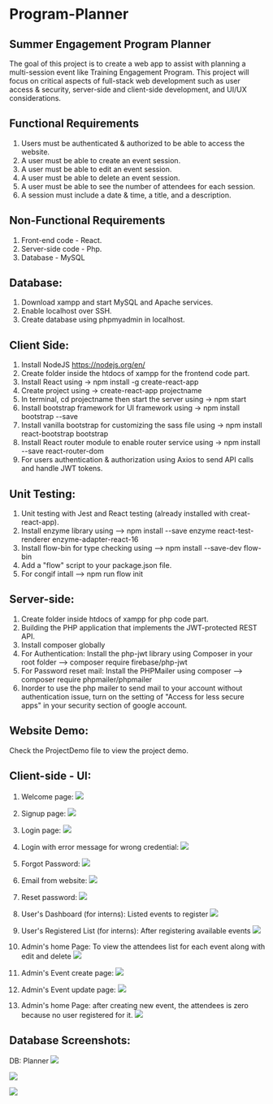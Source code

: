 # Program-Planner
Summer Engagement Program Planner
----------------------------------
The goal of this project is to create a web app to assist with planning a multi-session event like  Training Engagement Program. This project will focus on critical aspects of full-stack web development such as user access & security, server-side and client-side development, and UI/UX considerations.

Functional Requirements
------------------------
1. Users must be authenticated & authorized to be able to access the website.
2. A user must be able to create an event session.
3. A user must be able to edit an event session.
4. A user must be able to delete an event session.
5. A user must be able to see the number of attendees for each session.
6. A session must include a date & time, a title, and a description.

Non-Functional Requirements
---------------------------
1. Front-end code - React. 
2. Server-side code - Php.
3. Database - MySQL

Database:
---------
1. Download xampp and start MySQL and Apache services.
2. Enable localhost over SSH.
2. Create database using phpmyadmin in localhost.

Client Side: 
------------
1. Install NodeJS https://nodejs.org/en/
2. Create folder inside the htdocs of xampp for the frontend code part.
3. Install React using -> npm install -g create-react-app
4. Create project using -> create-react-app projectname
5. In terminal, cd projectname then start the server using -> npm start
6. Install bootstrap framework for UI framework using -> npm install bootstrap --save
7. Install vanilla bootstrap for customizing the sass file using -> npm install react-bootstrap bootstrap
8. Install React router module to enable router service using -> npm install --save react-router-dom
9. For users authentication & authorization using Axios to send API calls and handle JWT tokens.

Unit Testing:
-------------
1. Unit testing with Jest and React testing (already installed with creat-react-app).
2. Install enzyme library using --> npm install --save enzyme react-test-renderer enzyme-adapter-react-16
3. Install flow-bin for type checking using --> npm install --save-dev flow-bin
4. Add a "flow" script to your package.json file.
5. For congif intall --> npm run flow init
 
Server-side:
------------
1. Create folder inside htdocs of xampp for php code part.
2. Building the PHP application that implements the JWT-protected REST API.
3. Install composer globally
4. For Authentication: Install the php-jwt library using Composer in your root folder --> composer require firebase/php-jwt 
5. For Password reset mail: Install the PHPMailer using composer --> composer require phpmailer/phpmailer
6. Inorder to use the php mailer to send mail to your account without authentication issue, turn on the setting of "Access for less secure apps" in your security section of google account.

Website Demo:
-------------
Check the ProjectDemo file to view the project demo.

Client-side - UI:
---------------
1. Welcome page:
![](Screenshots-UI/Screen%20Shot%202020-07-13%20at%204.46.22%20PM.png)

2. Signup page:
![](Screenshots-UI/Screen%20Shot%202020-07-13%20at%204.54.17%20PM.png)

3. Login page:
![](Screenshots-UI/Screen%20Shot%202020-07-15%20at%2012.49.18%20AM.png)

4. Login with error message for wrong credential:
![](Screenshots-UI/Screen%20Shot%202020-07-13%20at%204.52.25%20PM.png)

4. Forgot Password:
![](Screenshots-UI/Screen%20Shot%202020-07-13%20at%204.52.44%20PM.png)

5. Email from website:
![](Screenshots-UI/Screen%20Shot%202020-07-13%20at%204.53.26%20PM.png)

6. Reset password:
![](Screenshots-UI/Screen%20Shot%202020-07-13%20at%204.53.47%20PM.png)

6. User's Dashboard (for interns): Listed events to register
![](Screenshots-UI/Screen%20Shot%202020-07-13%20at%204.51.14%20PM.png)

7. User's Registered List (for interns): After registering available events
![](Screenshots-UI/Screen%20Shot%202020-07-13%20at%204.51.32%20PM.png)

8. Admin's home Page: To view the attendees list for each event along with edit and delete
![](Screenshots-UI/Screen%20Shot%202020-07-13%20at%204.54.42%20PM.png)

9. Admin's Event create page:
![](Screenshots-UI/Screen%20Shot%202020-07-14%20at%205.13.08%20PM.png)

10. Admin's Event update page:
![](Screenshots-UI/Screen%20Shot%202020-07-13%20at%204.56.15%20PM.png)

11. Admin's home Page: after creating new event, the attendees is zero because no user registered for it.
![](Screenshots-UI/Screen%20Shot%202020-07-13%20at%204.56.29%20PM.png)

Database Screenshots:
---------------------
DB: Planner
![](Screenshots-UI/Screen%20Shot%202020-07-13%20at%205.24.18%20PM.png)

![](Screenshots-UI/Screen%20Shot%202020-07-13%20at%205.24.31%20PM.png)

![](Screenshots-UI/Screen%20Shot%202020-07-13%20at%205.24.39%20PM.png)

